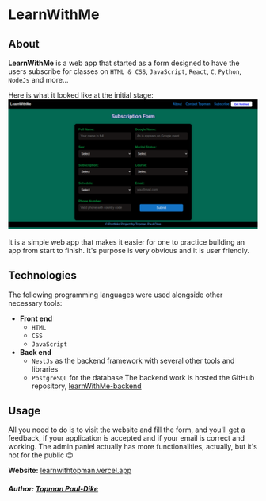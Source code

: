 # LearnWithMe
## About
**LearnWithMe** is a web app that started as a form designed to have the users subscribe for classes on `HTML & CSS`, `JavaScript`, `React`, `C`, `Python`, `NodeJs` and more...

Here is what it looked like at the initial stage:
![LearnWithMe-light_theme](https://github.com/tpauldike/rough_work/blob/main/screenshots/LearnWithMe.png)

It is a simple web app that makes it easier for one to practice building an app from start to finish. It's purpose is very obvious and it is user friendly.

## Technologies
The following programming languages were used alongside other necessary tools:
- **Front end**
    - `HTML`
    - `CSS`
    - `JavaScript`
- **Back end**
  - `NestJs` as the backend framework with several other tools and libraries
  - `PostgreSQL` for the database
The backend work is hosted the GitHub repository, [learnWithMe-backend](https://github.com/tpauldike/learnWithMe-backend)

## Usage
All you need to do is to visit the website and fill the form, and you'll get a feedback, if your application is accepted and if your email is correct and working. The admin paniel actually has more functionalities, actually, but it's not for the public 😊

**Website:** [learnwithtopman.vercel.app](https://learnwithtopman.vercel.app)

##### Author: [Topman Paul-Dike](https://github.com/tpauldike)
